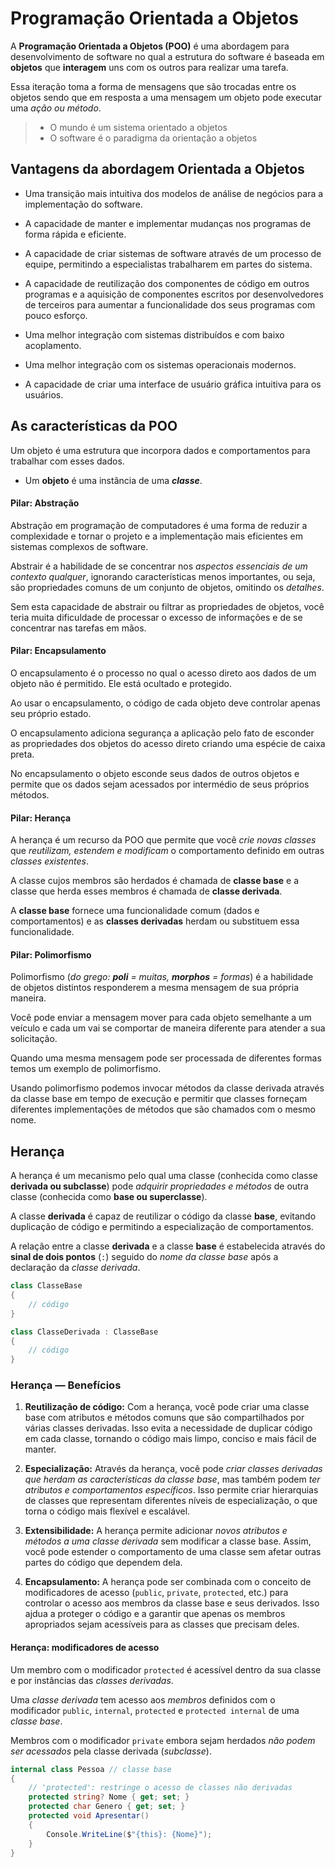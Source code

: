 # Programação Orientada a Objetos

A **Programação Orientada a Objetos (POO)** é uma abordagem para desenvolvimento de software no qual a estrutura do software é baseada em **objetos** que **interagem** uns com os outros para realizar uma tarefa.

Essa iteração toma a forma de mensagens que são trocadas entre os objetos sendo que em resposta a uma mensagem um objeto pode executar uma *ação ou método*.

> - O mundo é um sistema orientado a objetos
> - O software é o paradigma da orientação a objetos

## Vantagens da abordagem Orientada a Objetos

- Uma transição mais intuitiva dos modelos de análise de negócios para a implementação do software.

- A capacidade de manter e implementar mudanças nos programas de forma rápida e eficiente.

- A capacidade de criar sistemas de software através de um processo de equipe, permitindo a especialistas trabalharem em partes do sistema.

- A capacidade de reutilização dos componentes de código em outros programas e a aquisição de componentes escritos por desenvolvedores de terceiros para aumentar a funcionalidade dos seus programas com pouco esforço.

- Uma melhor integração com sistemas distribuídos e com baixo acoplamento.

- Uma melhor integração com os sistemas operacionais modernos.

- A capacidade de criar uma interface de usuário gráfica intuitiva para os usuários.

## As características da POO

Um objeto é uma estrutura que incorpora dados e comportamentos para trabalhar com esses dados.

- Um **objeto** é uma instância de uma ***classe***.

#### Pilar: Abstração

Abstração em programação de computadores é uma forma de reduzir a complexidade e tornar o projeto e a implementação mais eficientes em sistemas complexos de software.

Abstrair é a habilidade de se concentrar nos *aspectos essenciais de um contexto qualquer*, ignorando características menos importantes, ou seja, são propriedades comuns de um conjunto de objetos, omitindo os *detalhes*.

Sem esta capacidade de abstrair ou filtrar as propriedades de objetos, você teria muita dificuldade de processar o excesso de informações e de se concentrar nas tarefas em mãos.

#### Pilar: Encapsulamento

O encapsulamento é o processo no qual o acesso direto aos dados de um objeto não é permitido. Ele está ocultado e protegido.

Ao usar o encapsulamento, o código de cada objeto deve controlar apenas seu próprio estado.

O encapsulamento adiciona segurança a aplicação pelo fato de esconder as propriedades dos objetos do acesso direto criando uma espécie de caixa preta.

No encapsulamento o objeto esconde seus dados de outros objetos e permite que os dados sejam acessados por intermédio de seus próprios métodos.

#### Pilar: Herança

A herança é um recurso da POO que permite que você *crie novas classes* que *reutilizam, estendem e modificam* o comportamento definido em outras *classes existentes*.

A classe cujos membros são herdados é chamada de **classe base** e a classe que herda esses membros é chamada de **classe derivada**.

A **classe base** fornece uma funcionalidade comum (dados e comportamentos) e as **classes derivadas** herdam ou substituem essa funcionalidade.

#### Pilar: Polimorfismo

Polimorfismo (*do grego: **poli** = muitas, **morphos** = formas*) é a habilidade de objetos distintos responderem a mesma mensagem de sua própria maneira.

Você pode enviar a mensagem mover para cada objeto semelhante a um veículo e cada um vai se comportar de maneira diferente para atender a sua solicitação.

Quando uma mesma mensagem pode ser processada de diferentes formas temos um exemplo de polimorfismo.

Usando polimorfismo podemos invocar métodos da classe derivada através da classe base em tempo de execução e permitir que classes forneçam diferentes implementações de métodos que são chamados com o mesmo nome.

## Herança

A herança é um mecanismo pelo qual uma classe (conhecida como classe **derivada ou subclasse**) pode *adquirir propriedades e métodos* de outra classe (conhecida como **base ou superclasse**).

A classe **derivada** é capaz de reutilizar o código da classe **base**, evitando duplicação de código e permitindo a especialização de comportamentos.

A relação entre a classe **derivada** e a classe **base** é estabelecida através do **sinal de dois pontos** (`:`) seguido do *nome da classe base* após a declaração da *classe derivada*.

```csharp
class ClasseBase
{
    // código
}

class ClasseDerivada : ClasseBase
{
    // código
}
```

### Herança — Benefícios

1. **Reutilização de código:** Com a herança, você pode criar uma classe base com atributos e métodos comuns que são compartilhados por várias classes derivadas. Isso evita a necessidade de duplicar código em cada classe,  tornando o código mais limpo, conciso e mais fácil de manter.

2. **Especialização:** Através da herança, você pode *criar classes derivadas que herdam as características da classe base*, mas também podem *ter atributos e comportamentos específicos*. Isso permite criar hierarquias de classes que representam diferentes níveis de especialização, o que torna o código mais flexível e escalável.

3. **Extensibilidade:** A herança permite adicionar *novos atributos e métodos a uma classe derivada* sem modificar a classe base. Assim, você pode estender o comportamento de uma classe sem afetar outras partes do código que dependem dela.

4. **Encapsulamento:** A herança pode ser combinada com o conceito de modificadores de acesso (`public`, `private`, `protected`, etc.) para controlar o acesso aos membros da classe base e seus derivados. Isso ajdua a proteger o código e a garantir que apenas os membros apropriados sejam acessíveis para as classes que precisam deles.

#### Herança: modificadores de acesso

Um membro com o modificador `protected` é acessível dentro da sua classe e por instâncias das *classes derivadas*.

Uma *classe derivada* tem acesso aos *membros* definidos com o modificador `public`, `internal`, `protected` e `protected internal` de uma *classe base*.

Membros com o modificador `private` embora sejam herdados *não podem ser acessados* pela classe derivada (*subclasse*).

```csharp
internal class Pessoa // classe base
{
    // 'protected': restringe o acesso de classes não derivadas
    protected string? Nome { get; set; }
    protected char Genero { get; set; }
    protected void Apresentar()
    {
        Console.WriteLine($"{this}: {Nome}");
    }
}
```
